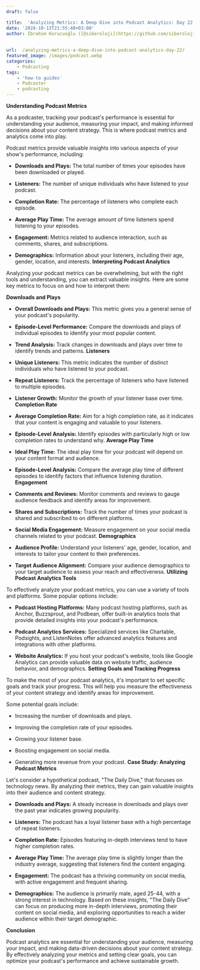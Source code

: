 ```yaml
---
draft: false

title:  'Analyzing Metrics: A Deep Dive into Podcast Analytics: Day 22'
date: '2024-10-13T21:55:48+03:00'
author: İbrahim Korucuoğlu ([@siberoloji](https://github.com/siberoloji))
 
 
url:  /analyzing-metrics-a-deep-dive-into-podcast-analytics-day-22/
featured_image: /images/podcast.webp
categories:
    - Podcasting
tags:
    - 'how-to guides'
    - Podcaster
    - podcasting
---
```

**Understanding Podcast Metrics**

As a podcaster, tracking your podcast's performance is essential for understanding your audience, measuring your impact, and making informed decisions about your content strategy. This is where podcast metrics and analytics come into play.

Podcast metrics provide valuable insights into various aspects of your show's performance, including:
* **Downloads and Plays:** The total number of times your episodes have been downloaded or played.

* **Listeners:** The number of unique individuals who have listened to your podcast.

* **Completion Rate:** The percentage of listeners who complete each episode.

* **Average Play Time:** The average amount of time listeners spend listening to your episodes.

* **Engagement:** Metrics related to audience interaction, such as comments, shares, and subscriptions.

* **Demographics:** Information about your listeners, including their age, gender, location, and interests.
**Interpreting Podcast Analytics**

Analyzing your podcast metrics can be overwhelming, but with the right tools and understanding, you can extract valuable insights. Here are some key metrics to focus on and how to interpret them:

**Downloads and Plays**
* **Overall Downloads and Plays:** This metric gives you a general sense of your podcast's popularity.

* **Episode-Level Performance:** Compare the downloads and plays of individual episodes to identify your most popular content.

* **Trend Analysis:** Track changes in downloads and plays over time to identify trends and patterns.
**Listeners**
* **Unique Listeners:** This metric indicates the number of distinct individuals who have listened to your podcast.

* **Repeat Listeners:** Track the percentage of listeners who have listened to multiple episodes.

* **Listener Growth:** Monitor the growth of your listener base over time.
**Completion Rate**
* **Average Completion Rate:** Aim for a high completion rate, as it indicates that your content is engaging and valuable to your listeners.

* **Episode-Level Analysis:** Identify episodes with particularly high or low completion rates to understand why.
**Average Play Time**
* **Ideal Play Time:** The ideal play time for your podcast will depend on your content format and audience.

* **Episode-Level Analysis:** Compare the average play time of different episodes to identify factors that influence listening duration.
**Engagement**
* **Comments and Reviews:** Monitor comments and reviews to gauge audience feedback and identify areas for improvement.

* **Shares and Subscriptions:** Track the number of times your podcast is shared and subscribed to on different platforms.

* **Social Media Engagement:** Measure engagement on your social media channels related to your podcast.
**Demographics**
* **Audience Profile:** Understand your listeners' age, gender, location, and interests to tailor your content to their preferences.

* **Target Audience Alignment:** Compare your audience demographics to your target audience to assess your reach and effectiveness.
**Utilizing Podcast Analytics Tools**

To effectively analyze your podcast metrics, you can use a variety of tools and platforms. Some popular options include:
* **Podcast Hosting Platforms:** Many podcast hosting platforms, such as Anchor, Buzzsprout, and Podbean, offer built-in analytics tools that provide detailed insights into your podcast's performance.

* **Podcast Analytics Services:** Specialized services like Chartable, Podsights, and ListenNotes offer advanced analytics features and integrations with other platforms.

* **Website Analytics:** If you host your podcast's website, tools like Google Analytics can provide valuable data on website traffic, audience behavior, and demographics.
**Setting Goals and Tracking Progress**

To make the most of your podcast analytics, it's important to set specific goals and track your progress. This will help you measure the effectiveness of your content strategy and identify areas for improvement.

Some potential goals include:
* Increasing the number of downloads and plays.

* Improving the completion rate of your episodes.

* Growing your listener base.

* Boosting engagement on social media.

* Generating more revenue from your podcast.
**Case Study: Analyzing Podcast Metrics**

Let's consider a hypothetical podcast, "The Daily Dive," that focuses on technology news. By analyzing their metrics, they can gain valuable insights into their audience and content strategy.
* **Downloads and Plays:** A steady increase in downloads and plays over the past year indicates growing popularity.

* **Listeners:** The podcast has a loyal listener base with a high percentage of repeat listeners.

* **Completion Rate:** Episodes featuring in-depth interviews tend to have higher completion rates.

* **Average Play Time:** The average play time is slightly longer than the industry average, suggesting that listeners find the content engaging.

* **Engagement:** The podcast has a thriving community on social media, with active engagement and frequent sharing.

* **Demographics:** The audience is primarily male, aged 25-44, with a strong interest in technology.
Based on these insights, "The Daily Dive" can focus on producing more in-depth interviews, promoting their content on social media, and exploring opportunities to reach a wider audience within their target demographic.

**Conclusion**

Podcast analytics are essential for understanding your audience, measuring your impact, and making data-driven decisions about your content strategy. By effectively analyzing your metrics and setting clear goals, you can optimize your podcast's performance and achieve sustainable growth.
